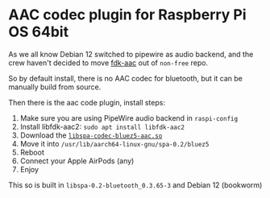 # AAC codec plugin for Raspberry Pi OS 64bit

As we all know Debian 12 switched to pipewire as audio backend, and the crew haven't decided to move [fdk-aac](https://packages.debian.org/source/stable/fdk-aac) out of `non-free` repo.

So by default install, there is no AAC codec for bluetooth, but it can be manually build from source.

Then there is the aac code plugin, install steps:

1. Make sure you are using PipeWire audio backend in `raspi-config`
2. Install libfdk-aac2: `sudo apt install libfdk-aac2`
3. Download the [`libspa-codec-bluez5-aac.so`](https://github.com/steve3d/raspberry-pipewire-aac-codec/raw/main/libspa-codec-bluez5-aac.so)
4. Move it into `/usr/lib/aarch64-linux-gnu/spa-0.2/bluez5`
5. Reboot
6. Connect your Apple AirPods (any)
7. Enjoy

This so is built in `libspa-0.2-bluetooth_0.3.65-3` and Debian 12 (bookworm)

